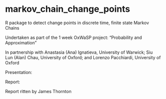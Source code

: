 # markov_chain_change_points
R package to detect change points in discrete time, finite state Markov Chains

Undertaken as part of the 1 week OxWaSP project: “Probability and Approximation”

In partnership with Anastasia (Ana) Ignatieva, University of Warwick; Siu Lun (Alan) Chau, University of Oxford; and  Lorenzo Pacchiardi, University of Oxford

Presentation:

Report:

Report ritten by James Thornton
